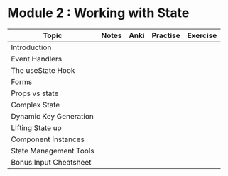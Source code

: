 # Module 2 : Working with State



| Topic                  | Notes | Anki | Practise | Exercise |
| ---------------------- | ----- | ---- | -------- | -------- |
| Introduction           |       |      |          |          |
| Event Handlers         |       |      |          |          |
| The useState Hook      |       |      |          |          |
| Forms                  |       |      |          |          |
| Props vs state         |       |      |          |          |
| Complex State          |       |      |          |          |
| Dynamic Key Generation |       |      |          |          |
| LIfting State up       |       |      |          |          |
| Component Instances    |       |      |          |          |
| State Management Tools |       |      |          |          |
| Bonus:Input Cheatsheet |       |      |          |          |


